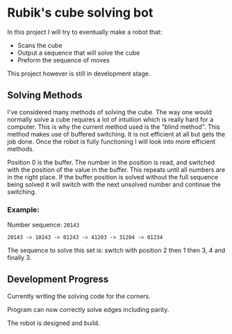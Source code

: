 # Rubik's cube solving bot
In this project I will try to eventually make a robot that:

- Scans the cube
- Output a sequence that will solve the cube
- Preform the sequence of moves

This project however is still in development stage.

## Solving Methods
I've considered many methods of solving the cube. The way one would normally solve a cube requires a lot of intuition which is really hard for a computer. This is why the current method used is the "blind method". This method makes use of buffered switching. It is not efficient at all but gets the job done. Once the robot is fully functioning I will look into more efficient methods.

Position 0 is the buffer. The number in the position is read, and switched with the position of the value in the buffer. This repeats until all numbers are in the right place. If the buffer position is solved without the full sequence being solved it will switch with the next unsolved number and continue the switching.

### Example:
Number sequence: ``20143``

`` 20143 -> 10243 -> 01243 -> 41203 -> 31204 -> 01234 ``

The sequence to solve this set is: switch with position 2 then 1 then 3, 4 and finally 3.

## Development Progress
Currently writing the solving code for the corners.

Program can now correctly solve edges including parity.

The robot is designed and build.
